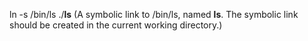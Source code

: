 ln -s /bin/ls ./__ls__ (A symbolic link to /bin/ls, named __ls__. The symbolic link should be created in the current working directory.)
